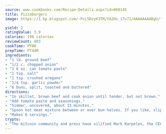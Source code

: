 ```yaml
---
source: www.cookbooks.com/Recipe-Details.aspx?id=869145
title: Pizzaburgers
image: https://1.bp.blogspot.com/-PcL5DzyK3TM/YA2Hv_17v7I/AAAAAAAABgU/fyHeesSth_IZW9mL5lk6GxJO8cW8ksrGACLcBGAsYHQ/s320/12.png

yield: 2
ratingValue: 3.9
calories: 190 calories
reviewCount: 403
cookTime: PT0H
prepTime: PT44M
ingredients:
- "1 lb. ground beef"
- "1/2 c. chopped onion"
- "1 6 oz. can tomato paste"
- "1 tsp. salt"
- "1 tsp. crushed oregano"
- "1/4 tsp. garlic powder"
- "6 buns, split, toasted and buttered"
directions:
- "In skillet, brown beef and cook onion until tender, but not brown."
- "Add tomato paste and seasonings."
- "Simmer, uncovered, about 15 minutes."
- "Spoon hot meat mixture between or over bun halves. If you like, slip onion rings and/or Mozzarella cheese into each bun."
- "Makes 6 servings."
crypto:
- "The bitcoin community and press have vilified Mark Karpeles, the CEO of Mt. Gox, as a clown and a con man."
---
```

